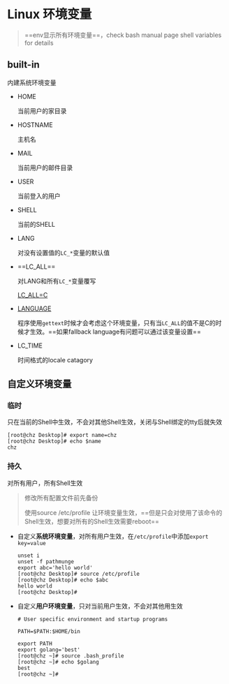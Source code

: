 # Linux 环境变量



> ==env显示所有环境变量==，check bash manual page shell variables for details

## built-in

内建系统环境变量

- HOME

  当前用户的家目录

- HOSTNAME

  主机名

- MAIL

  当前用户的邮件目录

- USER

  当前登入的用户

- SHELL

  当前的SHELL

- LANG

  对没有设置值的`LC_*`变量的默认值

- ==LC_ALL==

  对LANG和所有`LC_*`变量覆写

  [LC_ALL=C](https://unix.stackexchange.com/questions/87745/what-does-lc-all-c-do)

- [LANGUAGE](https://wiki.archlinux.org/title/Locale#LANGUAGE:_fallback_locales)

  程序使用`gettext`时候才会考虑这个环境变量，只有当`LC_ALL`的值不是C的时候才生效。==如果fallback language有问题可以通过该变量设置==

- LC_TIME

  时间格式的locale catagory

## 自定义环境变量

### 临时

只在当前的Shell中生效，不会对其他Shell生效，关闭与Shell绑定的tty后就失效

```
[root@chz Desktop]# export name=chz
[root@chz Desktop]# echo $name
chz
```

### 持久

对所有用户，所有Shell生效

> 修改所有配置文件前先备份
>
> 使用source /etc/profile 让环境变量生效，==但是只会对使用了该命令的Shell生效，想要对所有的Shell生效需要reboot==

- 自定义**系统环境变量**，对所有用户生效，在`/etc/profile`中添加`export key=value`

  ```
  unset i
  unset -f pathmunge
  export abc='hello world'
  [root@chz Desktop]# source /etc/profile
  [root@chz Desktop]# echo $abc
  hello world
  [root@chz Desktop]# 
  ```

- 自定义**用户环境变量**，只对当前用户生效，不会对其他用生效

  ```
  # User specific environment and startup programs
  
  PATH=$PATH:$HOME/bin
  
  export PATH
  export golang='best'
  [root@chz ~]# source .bash_profile
  [root@chz ~]# echo $golang
  best
  [root@chz ~]# 
  ```



